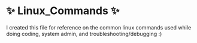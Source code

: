 # :sparkles: Linux_Commands :sparkles:

I created this file for reference on the common linux commands used while doing coding, system admin, and troubleshooting/debugging :)
